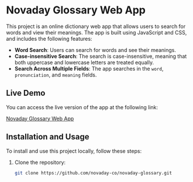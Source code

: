 # Novaday Glossary Web App

This project is an online dictionary web app that allows users to search for words and view their meanings. The app is built using JavaScript and CSS, and includes the following features:

- **Word Search**: Users can search for words and see their meanings.
- **Case-insensitive Search**: The search is case-insensitive, meaning that both uppercase and lowercase letters are treated equally.
- **Search Across Multiple Fields**: The app searches in the `word`, `pronunciation`, and `meaning` fields.

## Live Demo

You can access the live version of the app at the following link:

[Novaday Glossary Web App](http://novaday-co.github.io/novaday-glossary)

## Installation and Usage

To install and use this project locally, follow these steps:

1. Clone the repository:

   ```bash
   git clone https://github.com/novaday-co/novaday-glossary.git
